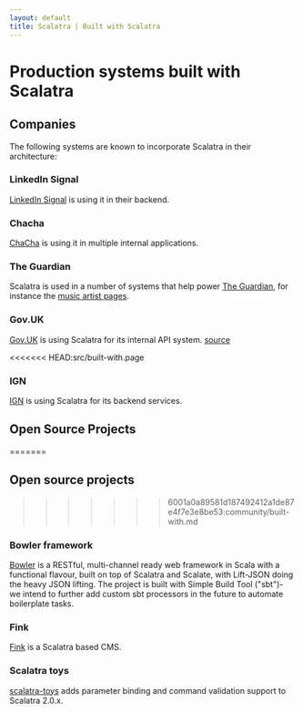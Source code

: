 ```yaml
---
layout: default
title: Scalatra | Built with Scalatra
---
```


<div class="page-header">
  <h1>Production systems built with Scalatra</h1>
</div>

## Companies

The following systems are known to incorporate Scalatra in their architecture:

### LinkedIn Signal

[LinkedIn Signal](http://sna-projects.com/blog/2010/10/linkedin-signal-a-look-under-the-hood/) is using it in their backend.

### Chacha

[ChaCha](http://www.chacha.com/) is using it in multiple internal applications.

### The Guardian

Scalatra is used in a number of systems that help power [The Guardian](http:///www.guardian.co.uk/), for instance the [music artist pages](http://www.guardian.co.uk/info/developer-blog/2011/jun/23/internet).

### Gov.UK

[Gov.UK](http://www.gov.uk) is using Scalatra for its internal API system. [source](http://radar.oreilly.com/2012/01/with-govuk-british-government.html)

<<<<<<< HEAD:src/built-with.page
### IGN

[IGN](http://www.ign.com) is using Scalatra for its backend services.

## Open Source Projects
=======
## Open source projects
>>>>>>> 6001a0a89581d187492412a1de87e4f7e3e8be53:community/built-with.md

### Bowler framework

[Bowler](http://bowlerframework.org) is a RESTful, multi-channel ready web framework in Scala with a functional flavour, built on top of Scalatra and Scalate, with Lift-JSON doing the heavy JSON lifting. The project is built with Simple Build Tool ("sbt")- we intend to further add custom sbt processors in the future to automate boilerplate tasks.

### Fink

[Fink](https://github.com/dozed/fink) is a Scalatra based CMS.


### Scalatra toys

[scalatra-toys](https://github.com/m20o/scalatra-toys) adds parameter binding
and command validation support to Scalatra 2.0.x.
